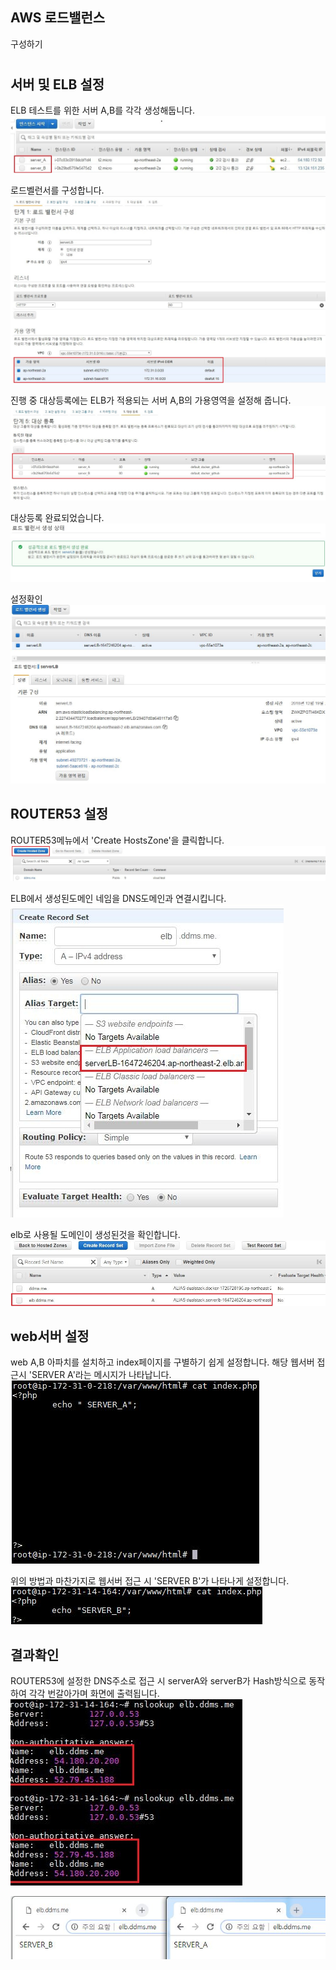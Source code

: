 **AWS 로드밸런스** 
-----

구성하기


# 
서버 및 ELB 설정
-----
ELB 테스트를 위한 서버 A,B를 각각 생성해둡니다.
![구성1](https://github.com/dockerdongjin/aws-network-examples/blob/master/case3/img/EC22.JPG?raw=true)

로드벨런서를 구성합니다.
![구성2](https://github.com/dockerdongjin/aws-network-examples/blob/master/case3/img/ELB_1.JPG?raw=true)

진행 중 대상등록에는 ELB가 적용되는 서버 A,B의 가용영역을 설정해 줍니다.
![구성3](https://raw.githubusercontent.com/dockerdongjin/aws-network-examples/master/case3/img/ELB_4_%EB%8C%80%EC%83%81%EB%93%B1%EB%A1%9D.JPG)

대상등록 완료되었습니다.
![구성4](https://github.com/dockerdongjin/aws-network-examples/blob/master/case3/img/ELB_5_%EB%93%B1%EB%A1%9D%EC%99%84%EB%A3%8C.JPG?raw=true)

설정확인
![구성5](https://github.com/dockerdongjin/aws-network-examples/blob/master/case3/img/ELB_con.JPG)


ROUTER53 설정
-----
ROUTER53메뉴에서 'Create HostsZone'을 클릭합니다. 
![구성6](https://github.com/dockerdongjin/aws-network-examples/blob/master/case3/img/router53_1.JPG)

ELB에서 생성된도메인 네임을 DNS도메인과 연결시킵니다.
![구성7](https://github.com/dockerdongjin/aws-network-examples/blob/master/case3/img/router53_2.JPG)

elb로 사용될 도메인이 생성된것을 확인합니다.
![구성8](https://github.com/dockerdongjin/aws-network-examples/blob/master/case3/img/router53_3.JPG)

web서버 설정
------

web A,B 아파치를 설치하고 index페이지를 구별하기 쉽게 설정합니다. 해당 웹서버 접근시 'SERVER A'라는 메시지가 나타납니다.
![구성9](https://github.com/dockerdongjin/aws-network-examples/blob/master/case3/img/webserver_3_a.JPG)

위의 방법과 마찬가지로  웹서버 접근 시 'SERVER B'가 나타나게 설정합니다. 
![구성10](https://github.com/dockerdongjin/aws-network-examples/blob/master/case3/img/webserver_3_b.JPG)


결과확인
------
ROUTER53에 설정한 DNS주소로 접근 시 serverA와 serverB가 Hash방식으로 동작하여 각각 번갈아가며 화면에 출력됩니다.
![구성10](https://github.com/dockerdongjin/aws-network-examples/blob/master/case3/img/webserver_3_%EA%B2%B0%EA%B3%BC%ED%99%95%EC%9D%B8.JPG)

![구성11](https://github.com/dockerdongjin/aws-network-examples/blob/master/case3/img/server_AB%EA%B2%B0%EA%B3%BC_2.JPG)

